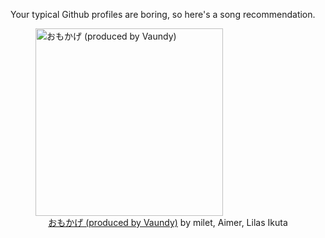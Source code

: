 Your typical Github profiles are boring, so here's a song recommendation.
<figure><img width="300" height="300" src="https://i.scdn.co/image/ab67616d0000b273ac1a5a83790ba13920affe1e" alt="おもかげ (produced by Vaundy)" /><figcaption align="center"><a href="https://open.spotify.com/track/6ts1KCOudfDYXYfyWtq0k1" target="_blank">おもかげ (produced by Vaundy)</a> by milet, Aimer, Lilas Ikuta</figcaption></figure>
